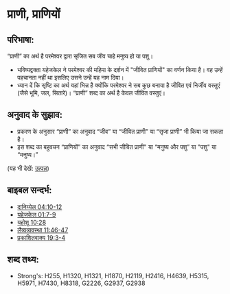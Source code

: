 # प्राणी, प्राणियों #

## परिभाषा: ##

“प्राणी” का अर्थ है परमेश्वर द्वारा सृजित सब जीव चाहे मनुष्य हो या पशु।

* भविष्यद्वक्ता यहेजकेल ने परमेश्वर की महिमा के दर्शन में "जीवित प्राणियों" का वर्णन किया है। वह उन्हें पहचानता नहीं था इसलिए उसने उन्हें यह नाम दिया।
* ध्यान दें कि सृष्टि का अर्थ यहां भिन्न है क्योंकि परमेश्वर ने सब कुछ बनाया है जीवित एवं निर्जीव वस्तुएं (जैसे भूमि, जल, सितारे)। “प्राणी” शब्द का अर्थ है केवल जीवित वस्तुएं।

## अनुवाद के सुझाव: ##

* प्रकरण के अनुसार “प्राणी” का अनुवाद “जीव” या “जीवित प्राणी” या “सृजा प्राणी” भी किया जा सकता है।
* इस शब्द का बहुवचन “प्राणियों” का अनुवाद “सभी जीवित प्राणी" या “मनुष्य और पशु” या "पशु" या “मनुष्य।”

(यह भी देखें: [उत्पन्न](../other/creation.md))

## बाइबल सन्दर्भ: ##

* [दानिय्येल 04:10-12](rc://hi/tn/help/dan/04/10)
* [यहेजकेल 01:7-9](rc://hi/tn/help/ezk/01/07)
* [यहोशू 10:28](rc://hi/tn/help/jos/10/28)
* [लैव्यव्यवस्था 11:46-47](rc://hi/tn/help/lev/11/46)
* [प्रकाशितवाक्य 19:3-4](rc://hi/tn/help/rev/19/03)

## शब्द तथ्य: ##

* Strong's: H255, H1320, H1321, H1870, H2119, H2416, H4639, H5315, H5971, H7430, H8318, G2226, G2937, G2938
